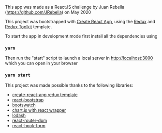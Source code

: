 This app was made as a ReactJS challenge by Juan Rebella (https://github.com/JRebella) on May 2020

This project was bootstrapped with [Create React App](https://github.com/facebook/create-react-app), using the [Redux](https://redux.js.org/) and [Redux Toolkit](https://redux-toolkit.js.org/) template.

To start the app in development mode first install all the dependencies using

### `yarn`

Then run the "start" script to launch a local server in [http://localhost:3000](http://localhost:3000) which you can open in your browser

### `yarn start`

This project was made possible thanks to the following libraries:

- [create-react-app redux template](https://github.com/reduxjs/cra-template-redux)
- [react-bootstrap](https://github.com/react-bootstrap/react-bootstrap)
- [bootswatch](https://github.com/thomaspark/bootswatch)
- [chart.js with react wrapper](https://github.com/jerairrest/react-chartjs-2)
- [lodash](https://github.com/lodash/lodash)
- [react-router-dom](https://github.com/ReactTraining/react-router/tree/master/packages/react-router-dom)
- [react-hook-form](https://github.com/react-hook-form/react-hook-form)
